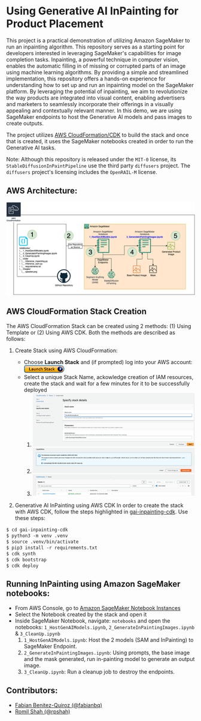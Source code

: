 # Using Generative AI InPainting for Product Placement
This project is a practical demonstration of utilizing Amazon SageMaker to run an inpainting algorithm. This repository serves as a starting point for developers interested in leveraging SageMaker's capabilities for image completion tasks. Inpainting, a powerful technique in computer vision, enables the automatic filling in of missing or corrupted parts of an image using machine learning algorithms. By providing a simple and streamlined implementation, this repository offers a hands-on experience for understanding how to set up and run an inpainting model on the SageMaker platform. By leveraging the potential of inpainting, we aim to revolutionize the way products are integrated into visual content, enabling advertisers and marketers to seamlessly incorporate their offerings in a visually appealing and contextually relevant manner.
In this demo, we are using SageMaker endpoints to host the Generative AI models and pass images to create outputs.

The project utilizes [AWS CloudFormation/CDK](https://aws.amazon.com/cloudformation/) to build the stack and once that is created, it uses the SageMaker notebooks created in order to run the Generative AI tasks.

Note: Although this repository is released under the `MIT-0` license, its `StableDiffusionInPaintPipeline`
use the third party `diffusers` project. The `diffusers` project's licensing includes the `OpenRAIL-M` license.

## AWS Architecture:
![AWSArchitecture](assets/AWSArchitecture.png)

## AWS CloudFormation Stack Creation
The AWS CloudFormation Stack can be created using 2 methods: (1) Using Template or (2) Using AWS CDK. Both the methods are described as follows:

1. Create Stack using AWS CloudFormation:
    - Choose **Launch Stack** and (if prompted) log into your AWS account:
    [![Launch Stack](assets/LaunchStack.png)](https://console.aws.amazon.com/cloudformation/home#/stacks/create/review?templateURL=gai-inpainting-cdk/gai-inpainting-cfn-template.yaml)
    - Select a unique Stack Name, ackowledge creation of IAM resources, create the stack and wait for a few minutes for it to be successfully deployed
        1. ![Step1_StackName](assets/Step1_StackName.png)
        2. ![Step2_StackIAM](assets/Step2_StackIAM.png)
        3. ![Step3_StackSuccess](assets/Step3_StackSuccess.png)

2. Generative AI InPainting using AWS CDK
In order to create the stack with AWS CDK, follow the steps highlighted in [gai-inpainting-cdk](gai-inpainting-cdk/README.md). Use these steps:
```
$ cd gai-inpainting-cdk
$ python3 -m venv .venv
$ source .venv/bin/activate
$ pip3 install -r requirements.txt
$ cdk synth
$ cdk bootstrap
$ cdk deploy
```

## Running InPainting using Amazon SageMaker notebooks:
- From AWS Console, go to [Amazon SageMaker Notebook Instances](https://us-east-1.console.aws.amazon.com/sagemaker/home?region=us-east-1#/notebook-instances)
- Select the Notebook created by the stack and open it
- Inside SageMaker Notebook, navigate: `notebooks` and open the notebooks: `1_HostGenAIModels.ipynb`, `2_GenerateInPaintingImages.ipynb` & `3_CleanUp.ipynb`
    1. `1_HostGenAIModels.ipynb`: Host the 2 models (SAM and InPainting) to SageMaker Endpoint.
    2. `2_GenerateInPaintingImages.ipynb`: Using prompts, the base image and the mask generated, run in-painting model to generate an output image.
    3. `3_CleanUp.ipynb`: Run a cleanup job to destroy the endpoints.

## Contributors:
- [Fabian Benitez-Quiroz (@fabianbq)](fabianbq@amazon.com)
- [Romil Shah (@rpshah)](rpshah@amazon.com)
